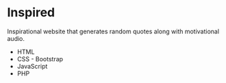 Inspired
==============

Inspirational website that generates random quotes along with motivational audio.

- HTML
- CSS - Bootstrap
- JavaScript
- PHP
